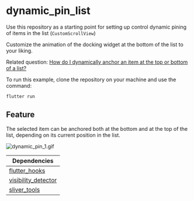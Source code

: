 # dynamic_pin_list

Use this repository as a starting point for setting up control
dynamic pining of items in the list (`CustomScrollView`)

Customize the animation of the docking widget at the bottom of the list to your liking.

Related question: [How do I dynamically anchor an item at the top or bottom of a list?](https://stackoverflow.com/questions/75745750/how-do-i-dynamically-anchor-an-item-at-the-top-or-bottom-of-a-list/75821040#75821040)

To run this example, clone the repository on your machine and use the command:

```dart
flutter run
```

## Feature

The selected item can be anchored both at the bottom and at the top of the list, depending on its current position in the list.

![dynamic_pin_1.gif](res/dynamic_pin_1.gif)

| Dependencies                                                        |
|---------------------------------------------------------------------|
| [flutter_hooks](https://pub.dev/packages/flutter_hooks)             |
| [visibility_detector](https://pub.dev/packages/visibility_detector) |
| [sliver_tools](https://pub.dev/packages/sliver_tools)               |

